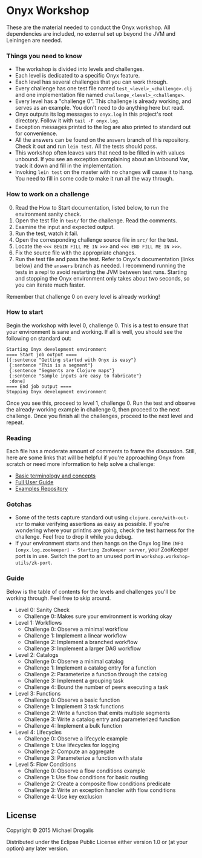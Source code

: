 # Onyx Workshop

These are the material needed to conduct the Onyx workshop. All dependencies are included, no external set up beyond the JVM and Leiningen are needed.

### Things you need to know

- The workshop is divided into levels and challenges.
- Each level is dedicated to a specific Onyx feature.
- Each level has several challenges that you can work through.
- Every challenge has one test file named `test_<level>_<challenge>.clj` and one implementation file named `challenge_<level>_<challenge>`.
- Every level has a "challenge 0". This challenge is already working, and serves as an example. You don't need to do anything here but read.
- Onyx outputs its log messages to `onyx.log` in this project's root directory. Follow it with `tail -F onyx.log`.
- Exception messages printed to the log are also printed to standard out for convenience.
- All the answers can be found on the `answers` branch of this repository. Check it out and run `lein test`. All the tests should pass.
- This workshop often leaves vars that need to be filled in with values unbound. If you see an exception complaining about an Unbound Var, track it down and fill in the implementation.
- Invoking `lein test` on the master with no changes will cause it to hang. You need to fill in some code to make it run all the way through.

### How to work on a challenge

0. Read the How to Start documentation, listed below, to run the environment sanity check.
1. Open the test file in `test/` for the challenge. Read the comments.
2. Examine the input and expected output.
3. Run the test, watch it fail.
4. Open the corresponding challenge source file in `src/` for the test.
5. Locate the `<<< BEGIN FILL ME IN >>>` and `<<< END FILL ME IN >>>`.
6. Fix the source file with the appropriate changes.
7. Run the test file and pass the test. Refer to Onyx's documentation (links below) and the `answers` branch as needed. I recommend running the tests in a repl to avoid restarting the JVM between test runs. Starting and stopping the Onyx environment only takes about two seconds, so you can iterate much faster.

Remember that challenge 0 on every level is already working!

### How to start

Begin the workshop with level 0, challenge 0. This is a test to ensure that your environment is sane and working. If all is well, you should see the following on standard out:

```text
Starting Onyx development environment
==== Start job output ====
[{:sentence "Getting started with Onyx is easy"}
 {:sentence "This is a segment"}
 {:sentence "Segments are Clojure maps"}
 {:sentence "Sample inputs are easy to fabricate"}
 :done]
==== End job output ====
Stopping Onyx development environment
```

Once you see this, proceed to level 1, challenge 0. Run the test and observe the already-working example in challenge 0, then proceed to the next challenge. Once you finish all the challenges, proceed to the next level and repeat.

### Reading

Each file has a moderate amount of comments to frame the discussion. Still, here are some links that will be helpful if you're approaching Onyx from scratch or need more information to help solve a challenge:

- [Basic terminology and concepts](http://onyx-platform.gitbooks.io/onyx/content/doc/user-guide/concepts.html)
- [Full User Guide](http://onyx-platform.gitbooks.io/onyx/content/)
- [Examples Repository](https://github.com/onyx-platform/onyx-examples)

### Gotchas

- Some of the tests capture standard out using `clojure.core/with-out-str` to make verifying assertions as easy as possible. If you're wondering where your printlns are going, check the test harness for the challenge. Feel free to drop it while you debug. 
- If your environment starts and then hangs on the Onyx log line `INFO [onyx.log.zookeeper] - Starting ZooKeeper server`, your ZooKeeper port is in use. Switch the port to an unused port in `workshop.workshop-utils/zk-port`.

### Guide

Below is the table of contents for the levels and challenges you'll be working through. Feel free to skip around.

- Level 0: Sanity Check
  - Challenge 0: Makes sure your environment is working okay
- Level 1: Workflows
  - Challenge 0: Observe a minimal workflow
  - Challenge 1: Implement a linear workflow
  - Challenge 2: Implement a branched workflow
  - Challenge 3: Implement a larger DAG workflow
- Level 2: Catalogs
  - Challenge 0: Observe a minimal catalog
  - Challenge 1: Implement a catalog entry for a function
  - Challenge 2: Parameterize a function through the catalog
  - Challenge 3: Implement a grouping task
  - Challenge 4: Bound the number of peers executing a task
- Level 3: Functions
  - Challenge 0: Observe a basic function
  - Challenge 1: Implement 3 task functions
  - Challenge 2: Write a function that emits multiple segments
  - Challenge 3: Write a catalog entry and parameterized function
  - Challenge 4: Implement a bulk function
- Level 4: Lifecycles
  - Challenge 0: Observe a lifecycle example
  - Challenge 1: Use lifecycles for logging
  - Challenge 2: Compute an aggregate
  - Challenge 3: Parameterize a function with state
- Level 5: Flow Conditions
  - Challenge 0: Observe a flow conditions example
  - Challenge 1: Use flow conditions for basic routing
  - Challenge 2: Create a composite flow conditions predicate
  - Challenge 3: Write an exception handler with flow conditions
  - Challenge 4: Use key exclusion

## License

Copyright © 2015 Michael Drogalis

Distributed under the Eclipse Public License either version 1.0 or (at
your option) any later version.
